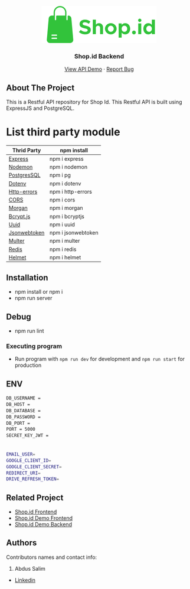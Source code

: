 <div align="center">
  <img src="./readme/logo.svg" />
</div>
<h3 align="center">Shop.id Backend</h3>
<p align="center">
  <a href="https://shop-id-backend.vercel.app/main/products" target="_blank">View API Demo</a>
  ·
  <a href="https://github.com/abdussalim/shop-id-backend/issues">Report Bug</a>
</p>

<!-- ABOUT THE PROJECT -->

## About The Project

This is a Restful API repository for Shop Id. This Restful API is built using ExpressJS and PostgreSQL.
# List third party module
| Thrid Party | npm install |
| ------ | ------ |
| [Express] | npm i express  |
| [Nodemon] | npm i nodemon  |
| [PostgresSQL] | npm i pg |
| [Dotenv] | npm i dotenv |
| [Http-errors] | npm i http-errors |
| [CORS] | npm i cors |
| [Morgan] |  npm i morgan  |
| [Bcrypt.js] | npm i bcryptjs |
| [Uuid] | npm i uuid |
| [Jsonwebtoken] | npm i jsonwebtoken |
| [Multer] | npm i multer |
| [Redis] | npm i redis |
| [Helmet] | npm i helmet|

[express]: <http://expressjs.com>
[Nodemon]: <https://www.npmjs.com/package/nodemon>
[Morgan]: <https://www.npmjs.com/package/morgan>
[PostgresSQL]: <https://node-postgres.com>
[Dotenv]: <https://www.npmjs.com/package/dotenv>
[CORS]: <https://www.npmjs.com/package/cors>
[Http-errors]: <https://www.npmjs.com/package/http-errors>
[Bcrypt.js]: <https://www.npmjs.com/package/bcryptjs>
[Uuid]: <https://www.npmjs.com/package/uuid>
[Jsonwebtoken]: <https://www.npmjs.com/package/jsonwebtoken>
[Multer]: <https://www.npmjs.com/package/multer>
[Redis]: <https://www.npmjs.com/package/redis>
[Helmet]: <https://www.npmjs.com/package/helmet>


## Installation

- npm install or npm i
- npm run server

## Debug

- npm run lint

### Executing program

- Run program with `npm run dev` for development and `npm run start` for production

## ENV
```bash
DB_USERNAME = 
DB_HOST = 
DB_DATABASE = 
DB_PASSWORD = 
DB_PORT = 
PORT = 5000
SECRET_KEY_JWT =


EMAIL_USER=
GOOGLE_CLIENT_ID=
GOOGLE_CLIENT_SECRET=
REDIRECT_URI=
DRIVE_REFRESH_TOKEN=
```

<!-- RELATED PROJECT -->

## Related Project

- [Shop.id Frontend](https://github.com/abdussalim/shop-id-frontend)
- [Shop.id Demo Frontend](https://shop-id-frontend.vercel.app/)
- [Shop.id Demo Backend](https://shop-id-backend.vercel.app/main/)

## Authors

Contributors names and contact info:

1. Abdus Salim

- [Linkedin](https://www.linkedin.com/in/abdussalim/)
